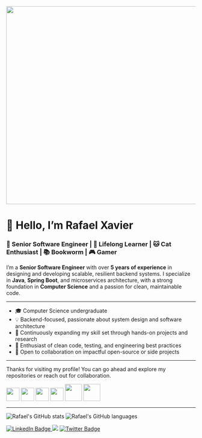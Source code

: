 <img src="https://github.com/rafaelxvr/rafaelxvr/assets/78372916/9c85e0c5-093d-4304-9881-bdefc95beb20" width="525px" align="center">

# 👋 Hello, I’m Rafael Xavier

### 💼 Senior Software Engineer | 🧠 Lifelong Learner | 🐱 Cat Enthusiast | 📚 Bookworm | 🎮 Gamer

I’m a **Senior Software Engineer** with over **5 years of experience** in designing and developing scalable, resilient backend systems. I specialize in **Java**, **Spring Boot**, and microservices architecture, with a strong foundation in **Computer Science** and a passion for clean, maintainable code.

---

- 🎓 Computer Science undergraduate  
- 💡 Backend-focused, passionate about system design and software architecture  
- 🌱 Continuously expanding my skill set through hands-on projects and research  
- 🧪 Enthusiast of clean code, testing, and engineering best practices  
- 🤝 Open to collaboration on impactful open-source or side projects  

---

Thanks for visiting my profile! You can go ahead and explore my repositories or reach out for collaboration. 

<div> 
  <img src="https://cdn.jsdelivr.net/gh/devicons/devicon/icons/spring/spring-original.svg" width="35px"/>
  <img src="https://cdn.jsdelivr.net/gh/devicons/devicon/icons/java/java-original.svg" width="35px"/>
  <img src="https://cdn.jsdelivr.net/gh/devicons/devicon/icons/sqldeveloper/sqldeveloper-original.svg" width="35px"/>
  <img src="https://cdn.jsdelivr.net/gh/devicons/devicon/icons/react/react-original-wordmark.svg" width="35px"/>
  <img src="https://cdn.jsdelivr.net/gh/devicons/devicon/icons/html5/html5-original.svg" width="45px"/>
  <img src="https://cdn.jsdelivr.net/gh/devicons/devicon/icons/csharp/csharp-original.svg" width="45px"/>
</div>

---
![Rafael's GitHub stats](https://github-readme-stats.vercel.app/api?username=rafaelxvr&show_icons=true&theme=radical)
![Rafael's GitHub languages](https://github-readme-stats.vercel.app/api/top-langs/?username=rafaelxvr&layout=compact&theme=radical&count-private=true)

<div id="badges">
  <a href = "https://github.com/rafaelxvr">
    <img src="https://img.shields.io/badge/LinkedIn-blue?style=for-the-badge&logo=linkedin&logoColor=white" alt="LinkedIn Badge"/>
  </a>
  <a href="https://instagram.com/rafaelxvr" target="_blank"><img src="https://img.shields.io/badge/-Instagram-%23E4405F?style=for-the-badge&logo=instagram&logoColor=white" target="_blank"></a>
  <a href = "[https://github.com/rafaelxvr](https://twitter.com/dangeroumasters)">
    <img src="https://img.shields.io/badge/Twitter-blue?style=for-the-badge&logo=twitter&logoColor=white" alt="Twitter Badge"/>
  </a>
</div>
